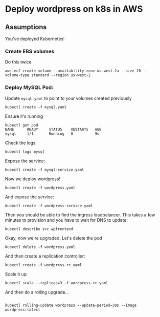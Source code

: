 # Deploy wordpress on k8s in AWS

## Assumptions

You've deployed Kubernetes!

### Create EBS volumes

Do this twice

```
aws ec2 create-volume --availability-zone us-west-2a --size 20 --volume-type standard --region us-west-2
```

### Deploy MySQL Pod:

Update `mysql.yaml` to point to your volumes created previously

```
kubectl create -f mysql.yaml
```

Ensure it's running

```
kubectl get pod
NAME      READY     STATUS    RESTARTS   AGE
mysql     1/1       Running   0          9s
```

Check the logs
```
kubectl logs mysql
```

Expose the service:

```
kubectl create -f mysql-service.yaml
```

Now we deploy wordpress!

```
kubectl create -f wordpress.yaml
```

And expose the service:

```
kubectl create -f wordpress-service.yaml
```

Then you should be able to find the ingress loadbalancer. This takes a few minutes to provision and you have to wait for DNS to update:

```
kubectl describe svc wpfrontend
```

Okay, now we're upgraded. Let's delete the pod

```
kubectl delete -f wordpress.yaml
```

And then create a replication controller:

```
kubectl create -f wordpress-rc.yaml
```

Scale it up:

```
kubectl scale --replicas=3 -f wordpress-rc.yaml
```

And then do a rolling upgrade...

```

kubectl rolling-update wordpress --update-period=30s --image wordpress:latest
```
